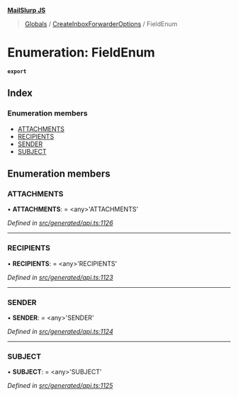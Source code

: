 **[MailSlurp JS](../README.md)**

> [Globals](../README.md) / [CreateInboxForwarderOptions](../modules/createinboxforwarderoptions.md) / FieldEnum

# Enumeration: FieldEnum

**`export`** 

## Index

### Enumeration members

* [ATTACHMENTS](createinboxforwarderoptions.fieldenum.md#attachments)
* [RECIPIENTS](createinboxforwarderoptions.fieldenum.md#recipients)
* [SENDER](createinboxforwarderoptions.fieldenum.md#sender)
* [SUBJECT](createinboxforwarderoptions.fieldenum.md#subject)

## Enumeration members

### ATTACHMENTS

•  **ATTACHMENTS**:  = \<any>'ATTACHMENTS'

*Defined in [src/generated/api.ts:1126](https://github.com/mailslurp/mailslurp-client/blob/98c6efc/src/generated/api.ts#L1126)*

___

### RECIPIENTS

•  **RECIPIENTS**:  = \<any>'RECIPIENTS'

*Defined in [src/generated/api.ts:1123](https://github.com/mailslurp/mailslurp-client/blob/98c6efc/src/generated/api.ts#L1123)*

___

### SENDER

•  **SENDER**:  = \<any>'SENDER'

*Defined in [src/generated/api.ts:1124](https://github.com/mailslurp/mailslurp-client/blob/98c6efc/src/generated/api.ts#L1124)*

___

### SUBJECT

•  **SUBJECT**:  = \<any>'SUBJECT'

*Defined in [src/generated/api.ts:1125](https://github.com/mailslurp/mailslurp-client/blob/98c6efc/src/generated/api.ts#L1125)*
